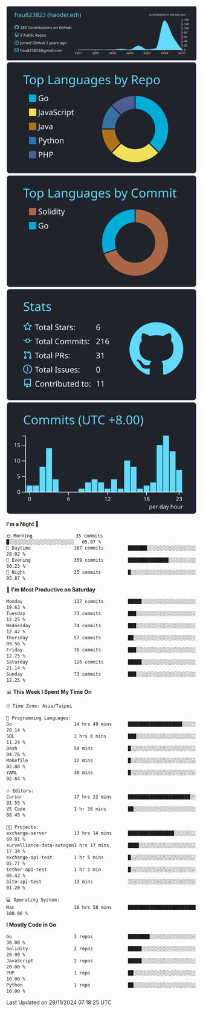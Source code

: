 [![](https://raw.githubusercontent.com/hau823823/hau823823/master/profile-summary-card-output/react/0-profile-details.svg)](https://github.com/vn7n24fzkq/github-profile-summary-cards)
[![](https://raw.githubusercontent.com/hau823823/hau823823/master/profile-summary-card-output/react/1-repos-per-language.svg)](https://github.com/vn7n24fzkq/github-profile-summary-cards) [![](https://raw.githubusercontent.com/hau823823/hau823823/master/profile-summary-card-output/react/2-most-commit-language.svg)](https://github.com/vn7n24fzkq/github-profile-summary-cards)
[![](https://raw.githubusercontent.com/hau823823/hau823823/master/profile-summary-card-output/react/3-stats.svg)](https://github.com/vn7n24fzkq/github-profile-summary-cards) [![](https://raw.githubusercontent.com/hau823823/hau823823/master/profile-summary-card-output/react/4-productive-time.svg)](https://github.com/vn7n24fzkq/github-profile-summary-cards)

<!--START_SECTION:waka-->
**I'm a Night 🦉** 

```text
🌞 Morning                35 commits          █░░░░░░░░░░░░░░░░░░░░░░░░   05.87 % 
🌆 Daytime                167 commits         ███████░░░░░░░░░░░░░░░░░░   28.02 % 
🌃 Evening                359 commits         ███████████████░░░░░░░░░░   60.23 % 
🌙 Night                  35 commits          █░░░░░░░░░░░░░░░░░░░░░░░░   05.87 % 
```
📅 **I'm Most Productive on Saturday** 

```text
Monday                   117 commits         █████░░░░░░░░░░░░░░░░░░░░   19.63 % 
Tuesday                  73 commits          ███░░░░░░░░░░░░░░░░░░░░░░   12.25 % 
Wednesday                74 commits          ███░░░░░░░░░░░░░░░░░░░░░░   12.42 % 
Thursday                 57 commits          ██░░░░░░░░░░░░░░░░░░░░░░░   09.56 % 
Friday                   76 commits          ███░░░░░░░░░░░░░░░░░░░░░░   12.75 % 
Saturday                 126 commits         █████░░░░░░░░░░░░░░░░░░░░   21.14 % 
Sunday                   73 commits          ███░░░░░░░░░░░░░░░░░░░░░░   12.25 % 
```


📊 **This Week I Spent My Time On** 

```text
🕑︎ Time Zone: Asia/Taipei

💬 Programming Languages: 
Go                       14 hrs 49 mins      ████████████████████░░░░░   78.14 % 
SQL                      2 hrs 8 mins        ███░░░░░░░░░░░░░░░░░░░░░░   11.24 % 
Bash                     54 mins             █░░░░░░░░░░░░░░░░░░░░░░░░   04.76 % 
Makefile                 32 mins             █░░░░░░░░░░░░░░░░░░░░░░░░   02.88 % 
YAML                     30 mins             █░░░░░░░░░░░░░░░░░░░░░░░░   02.64 % 

🔥 Editors: 
Cursor                   17 hrs 22 mins      ███████████████████████░░   91.55 % 
VS Code                  1 hr 36 mins        ██░░░░░░░░░░░░░░░░░░░░░░░   08.45 % 

🐱‍💻 Projects: 
exchange-server          13 hrs 14 mins      █████████████████░░░░░░░░   69.81 % 
survelliance-data-autogen3 hrs 17 mins       ████░░░░░░░░░░░░░░░░░░░░░   17.34 % 
exchange-api-test        1 hr 5 mins         █░░░░░░░░░░░░░░░░░░░░░░░░   05.77 % 
tether-api-test          1 hr 1 min          █░░░░░░░░░░░░░░░░░░░░░░░░   05.42 % 
bito-api-test            13 mins             ░░░░░░░░░░░░░░░░░░░░░░░░░   01.20 % 

💻 Operating System: 
Mac                      18 hrs 58 mins      █████████████████████████   100.00 % 
```

**I Mostly Code in Go** 

```text
Go                       3 repos             ████████░░░░░░░░░░░░░░░░░   30.00 % 
Solidity                 2 repos             █████░░░░░░░░░░░░░░░░░░░░   20.00 % 
JavaScript               2 repos             █████░░░░░░░░░░░░░░░░░░░░   20.00 % 
PHP                      1 repo              ██░░░░░░░░░░░░░░░░░░░░░░░   10.00 % 
Python                   1 repo              ██░░░░░░░░░░░░░░░░░░░░░░░   10.00 % 
```




 Last Updated on 29/11/2024 07:18:25 UTC
<!--END_SECTION:waka-->
